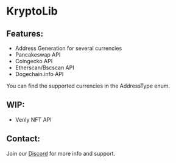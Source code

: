 # KryptoLib
## Features:
- Address Generation for several currencies
- Pancakeswap API
- Coingecko API
- Etherscan/Bscscan API
- Dogechain.info API

You can find the supported currencies in the AddressType enum.

## WIP:
- Venly NFT API

## Contact:
Join our <a href="https://discord.gg/NbW6JVvxY7">Discord</a> for more info and support.

